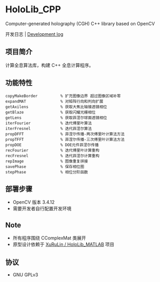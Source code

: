 ﻿# HoloLib_CPP
Computer-generated holography (CGH) C++ library based on OpenCV

开发日志 | [Development log](./DevLog.md)

## 项目简介
计算全息算法库，构建 C++ 全息计算程序。

## 功能特性
```
copyMakeBorder          % 扩充图像边界 超过图像区域补零
expandMAT               % 对矩阵行向和列向扩展
getAxilens              % 获取大焦比轴锥透镜相位
getBlaze                % 获取闪耀光栅相位
getLens                 % 获取菲涅尔球面透镜相位
iterFourier             % 迭代傅里叶算法
iterFresnel             % 迭代菲涅尔算法
propDFFT                % 菲涅尔传播-两次傅里叶计算法方法
propTFFT                % 菲涅尔传播-三次傅里叶计算法方法
propDOE                 % DOE元件菲涅尔传播
recFourier              % 迭代傅里叶计算重构
recFresnel              % 迭代菲涅尔计算重构
repImage                % 图像重复拼接
savePhase               % 保存相位图
stepPhase               % 相位分阶函数
```

## 部署步骤
- OpenCV 版本 3.4.12
- 需要开发者自行配置开发环境

## Note
- 所有程序围绕 CComplexMat 类展开
- 原型设计依赖于 [XuRuLin / HoloLib_MATLAB](https://github.com/XuRuLin/HoloLib_MATLAB) 项目

## 协议
- GNU GPLv3